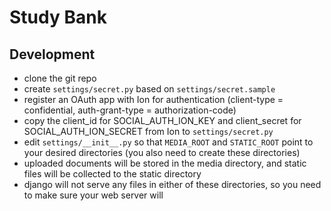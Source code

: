 # Study Bank

## Development

- clone the git repo
- create `settings/secret.py` based on `settings/secret.sample`
- register an OAuth app with Ion for authentication (client-type = confidential, auth-grant-type = authorization-code)
- copy the client_id for SOCIAL_AUTH_ION_KEY and client_secret for SOCIAL_AUTH_ION_SECRET from Ion to `settings/secret.py`
- edit `settings/__init__.py` so that `MEDIA_ROOT` and `STATIC_ROOT` point to your desired directories (you also need to create these directories)
- uploaded documents will be stored in the media directory, and static files will be collected to the static directory
- django will not serve any files in either of these directories, so you need to make sure your web server will
